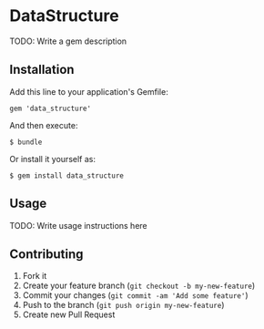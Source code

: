 # DataStructure

TODO: Write a gem description

## Installation

Add this line to your application's Gemfile:

    gem 'data_structure'

And then execute:

    $ bundle

Or install it yourself as:

    $ gem install data_structure

## Usage

TODO: Write usage instructions here

## Contributing

1. Fork it
2. Create your feature branch (`git checkout -b my-new-feature`)
3. Commit your changes (`git commit -am 'Add some feature'`)
4. Push to the branch (`git push origin my-new-feature`)
5. Create new Pull Request

